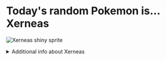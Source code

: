 # Today's random Pokemon is... Xerneas

![Xerneas shiny sprite](https://raw.githubusercontent.com/PokeAPI/sprites/master/sprites/pokemon/shiny/716.png)

<details>
<summary>Additional info about Xerneas</summary>

| srpite type | image |
|------|------|
| front_default | ![Xerneas front_default sprite](https://raw.githubusercontent.com/PokeAPI/sprites/master/sprites/pokemon/716.png) | </details>